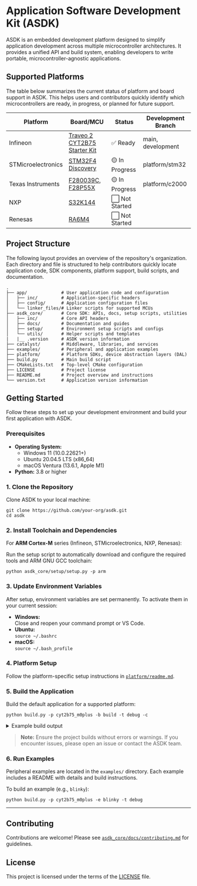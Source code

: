 # Application Software Development Kit (ASDK)

ASDK is an embedded development platform designed to simplify application development across multiple microcontroller architectures. It provides a unified API and build system, enabling developers to write portable, microcontroller-agnostic applications.

## Supported Platforms

The table below summarizes the current status of platform and board support in ASDK. This helps users and contributors quickly identify which microcontrollers are ready, in progress, or planned for future support.

| Platform            | Board/MCU                                                                                                   | Status         | Development Branch |
|---------------------|------------------------------------------------------------------------------------------------------------|---------------|--------------------|
| Infineon            | [Traveo 2 CYT2B75 Starter Kit](https://www.infineon.com/cms/en/product/evaluation-boards/cytvii-b-e-1m-sk/) | ✅ Ready       | main, development |
| STMicroelectronics  | [STM32F4 Discovery](https://www.st.com/en/evaluation-tools/stm32f4discovery.html)                          | 🟡 In Progress | platform/stm32 |
| Texas Instruments   | [F280039C](https://www.ti.com/tool/LAUNCHXL-F280039C), [F28P55X](https://www.ti.com/tool/LAUNCHXL-F28P55X)  | 🟡 In Progress | platform/c2000 |
| NXP                 | [S32K144](https://www.nxp.com/design/design-center/development-boards-and-designs/automotive-development-platforms/s32k-mcu-platforms/s32k144-q100-evaluation-board-for-automotive-general-purpose:S32K144EVB) | ⬜ Not Started | |
| Renesas             | [RA6M4](https://www.renesas.com/en/products/microcontrollers-microprocessors/ra-cortex-m-mcus/ek-ra6m4-evaluation-kit-ra6m4-mcu-group) | ⬜ Not Started | |

## Project Structure

The following layout provides an overview of the repository's organization. Each directory and file is structured to help contributors quickly locate application code, SDK components, platform support, build scripts, and documentation.

```
.
├── app/             # User application code and configuration
│   ├── inc/         # Application-specific headers
│   ├── config/      # Application configuration files
│   └── linker_files/# Linker scripts for supported MCUs
├── asdk_core/       # Core SDK: APIs, docs, setup scripts, utilities
│   ├── inc/         # Core API headers
│   ├── docs/        # Documentation and guides
│   ├── setup/       # Environment setup scripts and configs
│   └── utils/       # Helper scripts and templates
|   |__ .version     # ASDK version information
├── catalyst/        # Middleware, libraries, and services
├── examples/        # Peripheral and application examples
├── platform/        # Platform SDKs, device abstraction layers (DAL)
├── build.py         # Main build script
├── CMakeLists.txt   # Top-level CMake configuration
├── LICENSE          # Project license
├── README.md        # Project overview and instructions
└── version.txt      # Application version information
```

## Getting Started

Follow these steps to set up your development environment and build your first application with ASDK.

### Prerequisites

- **Operating System:**
  - Windows 11 (10.0.22621+)
  - Ubuntu 20.04.5 LTS (x86_64)
  - macOS Ventura (13.6.1, Apple M1)
- **Python:** 3.8 or higher

### 1. Clone the Repository

Clone ASDK to your local machine:

```
git clone https://github.com/your-org/asdk.git
cd asdk
```

### 2. Install Toolchain and Dependencies

For **ARM Cortex-M** series (Infineon, STMicroelectronics, NXP, Renesas):

Run the setup script to automatically download and configure the required tools and ARM GNU GCC toolchain:

```
python asdk_core/setup/setup.py -p arm
```

### 3. Update Environment Variables

After setup, environment variables are set permanently. To activate them in your current session:

- **Windows:**  
  Close and reopen your command prompt or VS Code.
- **Ubuntu:**  
  `source ~/.bashrc`
- **macOS:**  
  `source ~/.bash_profile`

### 4. Platform Setup

Follow the platform-specific setup instructions in [`platform/readme.md`](./platform/readme.md).

### 5. Build the Application

Build the default application for a supported platform:

```
python build.py -p cyt2b75_m0plus -b build -t debug -c
```

<details>
<summary>Example build output</summary>

```sh
-- The C compiler identification is GNU 7.3.1
-- The CXX compiler identification is GNU 7.3.1
-- Detecting C compiler ABI info
-- Detecting C compiler ABI info - done
-- Check for working C compiler: C:/Users/<username>/asdk_toolchain/arm/gcc-arm-none-eabi-7-2018-q2-update/bin/arm-none-eabi-gcc.exe - skipped
-- Detecting C compile features
-- Detecting C compile features - done
-- Detecting CXX compiler ABI info
-- Detecting CXX compiler ABI info - done
-- Check for working CXX compiler: C:/Users/<username>/asdk_toolchain/arm/gcc-arm-none-eabi-7-2018-q2-update/bin/arm-none-eabi-g++.exe - skipped
-- Detecting CXX compile features
-- Detecting CXX compile features - done
Application Version: 1.0.0
CMake version:3.26.4
Build type: Debug
CYT2B75_CORE: m0plus
-- The ASM compiler identification is GNU
-- Found assembler: C:/Users/<username>/asdk_toolchain/arm/gcc-arm-none-eabi-7-2018-q2-update/bin/arm-none-eabi-gcc.exe

Platform: CYT2B75

CYT2B75_CORE: m0plus
In Catalyst
-- Checking ASDK scheduler option
-- Checking ASDK scheduler option - disabled
-- Checking ASDK RTOS option
-- Checking ASDK RTOS option - disabled
-- Checking ASDK CAN Service option
-- Checking ASDK CAN Service option - disabled
-- Checking ASDK UDS option
-- Checking ASDK UDS option - disabled
-- Configuring done (7.2s)
-- Generating done (0.1s)
CMake Warning:
  Manually-specified variables were not used by the project:

    TARGET_RTOS


-- Build files have been written to: C:/Users/<username>/Desktop/work/github/asdk/build/debug
[67/69] Linking C executable asdk_app.elf
Memory region         Used Size  Region Size  %age Used
            SRAM:        3456 B        62 KB      5.44%
      CODE_FLASH:       16496 B       512 KB      3.15%
      WORK_FLASH:          0 GB        96 KB      0.00%
          SFLASH:          0 GB        32 KB      0.00%
      SFLASH_ALT:          0 GB        32 KB      0.00%
[69/69] cmd.exe /C "cd /D C:\Users\<username>\Desktop\github\asdk && .../Users/<username>/Desktop/github/asdk/build/debug/asdk_app_1.0.0.bin 
build completed successfully!
```
</details>

> **Note:** Ensure the project builds without errors or warnings. If you encounter issues, please open an issue or contact the ASDK team.

### 6. Run Examples

Peripheral examples are located in the `examples/` directory. Each example includes a README with details and build instructions.

To build an example (e.g., `blinky`):

```
python build.py -p cyt2b75_m0plus -e blinky -t debug
```

---

## Contributing

Contributions are welcome! Please see [`asdk_core/docs/contributing.md`](./asdk_core/docs/contributing.md) for guidelines.

## License

This project is licensed under the terms of the [LICENSE](./LICENSE) file.

